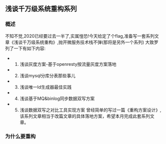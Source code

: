 ## 浅谈千万级系统重构系列
  ### 概述
  不知不觉,2020已经要过去一半了,实属惶恐!今天给定了个flag,准备写一套系列文章《浅谈千万级系统重构》,抛开微服务技术栈不弹(那将是另外一个系列)
大致罗列了一下有如下内容:
 * 1. 浅谈灰度方案-基于openresty按流量灰度方案落地
 * 2. 浅谈mysql分库分表那些事儿
 * 3. 浅谈唯一Id生成器最佳实践
 * 4. 浅谈基于MQ&binlog同步数据双写方案
 * 5. 浅谈数据双写之对比工具实现方案
曾经简单的写过一篇《重构方案设计》,该系列文章相当于改篇文章的具体落地方案，希望本月完成此套系列文章。
  ### 为什么要重构
